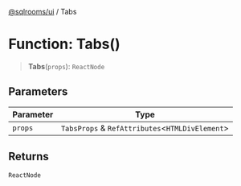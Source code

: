 [@sqlrooms/ui](../index.md) / Tabs

# Function: Tabs()

> **Tabs**(`props`): `ReactNode`

## Parameters

| Parameter | Type |
| ------ | ------ |
| `props` | `TabsProps` & `RefAttributes`\<`HTMLDivElement`\> |

## Returns

`ReactNode`
